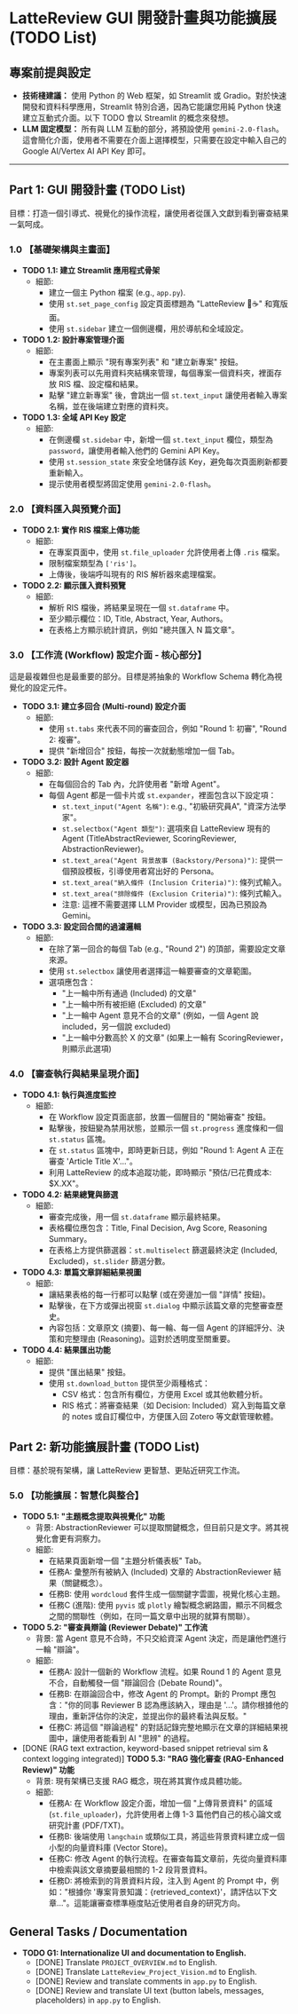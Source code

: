 # LatteReview GUI 開發計畫與功能擴展 (TODO List)

## 專案前提與設定

*   **技術棧建議：** 使用 Python 的 Web 框架，如 Streamlit 或 Gradio。對於快速開發和資料科學應用，Streamlit 特別合適，因為它能讓您用純 Python 快速建立互動式介面。以下 TODO 會以 Streamlit 的概念來發想。
*   **LLM 固定模型：** 所有與 LLM 互動的部分，將預設使用 `gemini-2.0-flash`。這會簡化介面，使用者不需要在介面上選擇模型，只需要在設定中輸入自己的 Google AI/Vertex AI API Key 即可。

---

## Part 1: GUI 開發計畫 (TODO List)

目標：打造一個引導式、視覺化的操作流程，讓使用者從匯入文獻到看到審查結果一氣呵成。

### 1.0 【基礎架構與主畫面】

*   **TODO 1.1: 建立 Streamlit 應用程式骨架**
    *   細節:
        *   建立一個主 Python 檔案 (e.g., `app.py`).
        *   使用 `st.set_page_config` 設定頁面標題為 "LatteReview 🤖☕" 和寬版面。
        *   使用 `st.sidebar` 建立一個側邊欄，用於導航和全域設定。
*   **TODO 1.2: 設計專案管理介面**
    *   細節:
        *   在主畫面上顯示 "現有專案列表" 和 "建立新專案" 按鈕。
        *   專案列表可以先用資料夾結構來管理，每個專案一個資料夾，裡面存放 RIS 檔、設定檔和結果。
        *   點擊 "建立新專案" 後，會跳出一個 `st.text_input` 讓使用者輸入專案名稱，並在後端建立對應的資料夾。
*   **TODO 1.3: 全域 API Key 設定**
    *   細節:
        *   在側邊欄 `st.sidebar` 中，新增一個 `st.text_input` 欄位，類型為 `password`，讓使用者輸入他們的 Gemini API Key。
        *   使用 `st.session_state` 來安全地儲存該 Key，避免每次頁面刷新都要重新輸入。
        *   提示使用者模型將固定使用 `gemini-2.0-flash`。

### 2.0 【資料匯入與預覽介面】

*   **TODO 2.1: 實作 RIS 檔案上傳功能**
    *   細節:
        *   在專案頁面中，使用 `st.file_uploader` 允許使用者上傳 `.ris` 檔案。
        *   限制檔案類型為 `['ris']`。
        *   上傳後，後端呼叫現有的 RIS 解析器來處理檔案。
*   **TODO 2.2: 顯示匯入資料預覽**
    *   細節:
        *   解析 RIS 檔後，將結果呈現在一個 `st.dataframe` 中。
        *   至少顯示欄位：ID, Title, Abstract, Year, Authors。
        *   在表格上方顯示統計資訊，例如 "總共匯入 N 篇文章"。

### 3.0 【工作流 (Workflow) 設定介面 - 核心部分】

這是最複雜但也是最重要的部分。目標是將抽象的 Workflow Schema 轉化為視覺化的設定元件。

*   **TODO 3.1: 建立多回合 (Multi-round) 設定介面**
    *   細節:
        *   使用 `st.tabs` 來代表不同的審查回合，例如 "Round 1: 初審", "Round 2: 複審"。
        *   提供 "新增回合" 按鈕，每按一次就動態增加一個 Tab。
*   **TODO 3.2: 設計 Agent 設定器**
    *   細節:
        *   在每個回合的 Tab 內，允許使用者 "新增 Agent"。
        *   每個 Agent 都是一個卡片或 `st.expander`，裡面包含以下設定項：
            *   `st.text_input("Agent 名稱")`: e.g., "初級研究員A", "資深方法學家"。
            *   `st.selectbox("Agent 類型")`: 選項來自 LatteReview 現有的 Agent (TitleAbstractReviewer, ScoringReviewer, AbstractionReviewer)。
            *   `st.text_area("Agent 背景故事 (Backstory/Persona)")`: 提供一個預設模板，引導使用者寫出好的 Persona。
            *   `st.text_area("納入條件 (Inclusion Criteria)")`: 條列式輸入。
            *   `st.text_area("排除條件 (Exclusion Criteria)")`: 條列式輸入。
            *   注意: 這裡不需要選擇 LLM Provider 或模型，因為已預設為 Gemini。
*   **TODO 3.3: 設定回合間的過濾邏輯**
    *   細節:
        *   在除了第一回合的每個 Tab (e.g., "Round 2") 的頂部，需要設定文章來源。
        *   使用 `st.selectbox` 讓使用者選擇這一輪要審查的文章範圍。
        *   選項應包含：
            *   "上一輪中所有通過 (Included) 的文章"
            *   "上一輪中所有被拒絕 (Excluded) 的文章"
            *   "上一輪中 Agent 意見不合的文章" (例如，一個 Agent 說 included，另一個說 excluded)
            *   "上一輪中分數高於 X 的文章" (如果上一輪有 ScoringReviewer，則顯示此選項)

### 4.0 【審查執行與結果呈現介面】

*   **TODO 4.1: 執行與進度監控**
    *   細節:
        *   在 Workflow 設定頁面底部，放置一個醒目的 "開始審查" 按鈕。
        *   點擊後，按鈕變為禁用狀態，並顯示一個 `st.progress` 進度條和一個 `st.status` 區塊。
        *   在 `st.status` 區塊中，即時更新日誌，例如 "Round 1: Agent A 正在審查 'Article Title X'..."。
        *   利用 LatteReview 的成本追蹤功能，即時顯示 "預估/已花費成本: $X.XX"。
*   **TODO 4.2: 結果總覽與篩選**
    *   細節:
        *   審查完成後，用一個 `st.dataframe` 顯示最終結果。
        *   表格欄位應包含：Title, Final Decision, Avg Score, Reasoning Summary。
        *   在表格上方提供篩選器：`st.multiselect` 篩選最終決定 (Included, Excluded)，`st.slider` 篩選分數。
*   **TODO 4.3: 單篇文章詳細結果視圖**
    *   細節:
        *   讓結果表格的每一行都可以點擊 (或在旁邊加一個 "詳情" 按鈕)。
        *   點擊後，在下方或彈出視窗 `st.dialog` 中顯示該篇文章的完整審查歷史。
        *   內容包括：文章原文 (摘要)、每一輪、每一個 Agent 的詳細評分、決策和完整理由 (Reasoning)。這對於透明度至關重要。
*   **TODO 4.4: 結果匯出功能**
    *   細節:
        *   提供 "匯出結果" 按鈕。
        *   使用 `st.download_button` 提供至少兩種格式：
            *   CSV 格式：包含所有欄位，方便用 Excel 或其他軟體分析。
            *   RIS 格式：將審查結果（如 Decision: Included）寫入到每篇文章的 notes 或自訂欄位中，方便匯入回 Zotero 等文獻管理軟體。

## Part 2: 新功能擴展計畫 (TODO List)

目標：基於現有架構，讓 LatteReview 更智慧、更貼近研究工作流。

### 5.0 【功能擴展：智慧化與整合】

*   **TODO 5.1: "主題概念提取與視覺化" 功能**
    *   背景: AbstractionReviewer 可以提取關鍵概念，但目前只是文字。將其視覺化會更有洞察力。
    *   細節:
        *   在結果頁面新增一個 "主題分析儀表板" Tab。
        *   任務A: 彙整所有被納入 (Included) 文章的 AbstractionReviewer 結果（關鍵概念）。
        *   任務B: 使用 `wordcloud` 套件生成一個關鍵字雲圖，視覺化核心主題。
        *   任務C (進階): 使用 `pyvis` 或 `plotly` 繪製概念網路圖，顯示不同概念之間的關聯性（例如，在同一篇文章中出現的就算有關聯）。
*   **TODO 5.2: "審查員辯論 (Reviewer Debate)" 工作流**
    *   背景: 當 Agent 意見不合時，不只交給資深 Agent 決定，而是讓他們進行一輪 "辯論"。
    *   細節:
        *   任務A: 設計一個新的 Workflow 流程。如果 Round 1 的 Agent 意見不合，自動觸發一個 "辯論回合 (Debate Round)"。
        *   任務B: 在辯論回合中，修改 Agent 的 Prompt。新的 Prompt 應包含："你的同事 Reviewer B 認為應該納入，理由是 '...'。請你根據他的理由，重新評估你的決定，並提出你的最終看法與反駁。"
        *   任務C: 將這個 "辯論過程" 的對話記錄完整地顯示在文章的詳細結果視圖中，讓使用者能看到 AI "思辨" 的過程。
*   [DONE (RAG text extraction, keyword-based snippet retrieval sim & context logging integrated)] **TODO 5.3: "RAG 強化審查 (RAG-Enhanced Review)" 功能**
    *   背景: 現有架構已支援 RAG 概念，現在將其實作成具體功能。
    *   細節:
        *   任務A: 在 Workflow 設定介面，增加一個 "上傳背景資料" 的區域 (`st.file_uploader`)，允許使用者上傳 1-3 篇他們自己的核心論文或研究計畫 (PDF/TXT)。
        *   任務B: 後端使用 `langchain` 或類似工具，將這些背景資料建立成一個小型的向量資料庫 (Vector Store)。
        *   任務C: 修改 Agent 的執行流程。在審查每篇文章前，先從向量資料庫中檢索與該文章摘要最相關的 1-2 段背景資料。
        *   任務D: 將檢索到的背景資料片段，注入到 Agent 的 Prompt 中，例如："根據你 '專案背景知識：{retrieved_context}'，請評估以下文章..."。這能讓審查標準極度貼近使用者自身的研究方向。

## General Tasks / Documentation

*   **TODO G1: Internationalize UI and documentation to English.**
    *   [DONE] Translate `PROJECT_OVERVIEW.md` to English.
    *   [DONE] Translate `LatteReview_Project_Vision.md` to English.
    *   [DONE] Review and translate comments in `app.py` to English.
    *   [DONE] Review and translate UI text (button labels, messages, placeholders) in `app.py` to English.

